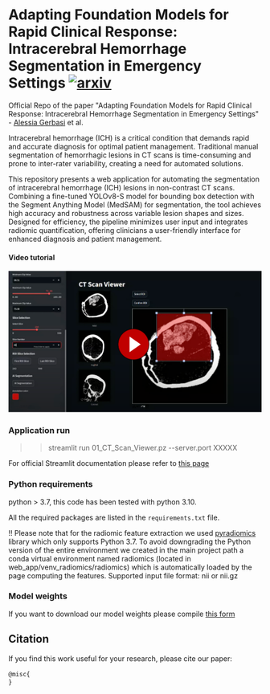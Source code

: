 # Adapting Foundation Models for Rapid Clinical Response: Intracerebral Hemorrhage Segmentation in Emergency Settings [![arxiv](https://img.shields.io/badge/arXiv-red)]() 

Official Repo of the paper "Adapting Foundation Models for Rapid Clinical Response: Intracerebral Hemorrhage Segmentation in Emergency Settings" - [Alessia Gerbasi](https://scholar.google.com/citations?user=zzZZp_UAAAAJ&hl=it) et al.

Intracerebral hemorrhage (ICH) is a critical condition that demands rapid and accurate diagnosis for optimal patient management. Traditional manual segmentation of hemorrhagic lesions in CT scans is time-consuming and prone to inter-rater variability, creating a need for automated solutions.

This repository presents a web application for automating the segmentation of intracerebral hemorrhage (ICH) lesions in non-contrast CT scans. Combining a fine-tuned YOLOv8-S model for bounding box detection with the Segment Anything Model (MedSAM) for segmentation, the tool achieves high accuracy and robustness across variable lesion shapes and sizes. Designed for efficiency, the pipeline minimizes user input and integrates radiomic quantification, offering clinicians a user-friendly interface for enhanced diagnosis and patient management.

#### Video tutorial

[![Watch the video](web_app/tutorial_preview.png)](https://youtu.be/uK7eDUeIFZM)

### Application run
>> streamlit run 01_CT_Scan_Viewer.pz --server.port XXXXX

For official Streamlit documentation please refer to [this page](https://docs.streamlit.io/)

### Python requirements 
python > 3.7, this code has been tested with python 3.10.

All the required packages are listed in the `requirements.txt` file.

!! Please note that for the radiomic feature extraction we used [pyradiomics](https://pyradiomics.readthedocs.io/en/latest/index.html) library which only supports Python 3.7. To avoid downgrading the Python version of the entire environment we created in the main project path a conda virtual environment named radiomics (located in web_app/venv_radiomics/radiomics) which is automatically loaded by the page computing the features. 
Supported input file format: nii or nii.gz

### Model weights
If you want to download our model weights please compile [this form](https://docs.google.com/forms/d/e/1FAIpQLSc3Z5EOr0ZHTgMoLTjuX-vvnj7BUwQRSq3nTKew6J6HbfMEwQ/viewform?usp=share_link)

## Citation
If you find this work useful for your research, please cite our paper:
```
@misc{
}
```
